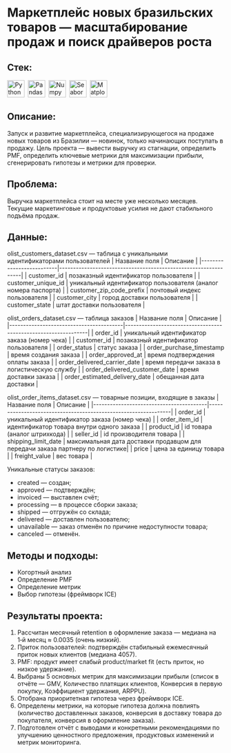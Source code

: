 # Маркетплейс новых бразильских товаров — масштабирование продаж и поиск драйверов роста

## Стек: 

<div>
  <img src="https://img.shields.io/badge/python-white?logo=python&style=for-the-badge" title="Python" alt="Python" height="40"/>&nbsp;
  <img src="https://img.shields.io/badge/pandas-white?logo=pandas&logoColor=blue&style=for-the-badge" title="Pandas" alt="Pandas" height="40"/>&nbsp;
  <img src="https://img.shields.io/badge/numpy-white?logo=numpy&logoColor=blue&style=for-the-badge" title="Numpy" alt="Numpy" height="40"/>&nbsp;
  <img src="https://img.shields.io/badge/Seaborn-white?logo=Seaborn&logoColor=black&style=for-the-badge" title="Seaborn" alt="Seaborn" height="40"/>&nbsp;
  <img src="https://img.shields.io/badge/Matplotlib-white?logo=Matplotlib&logoColor=black&style=for-the-badge" title="Matplotlib" alt="Matplotlib" height="40"/>&nbsp;
</div>

## Описание: 

Запуск и развитие маркетплейса, специализирующегося на продаже новых товаров из Бразилии — новинок, только начинающих поступать в продажу. Цель проекта — вывести выручку из стагнации, определить PMF, определить ключевые метрики для максимизации прибыли, сгенерировать гипотезы и метрики для проверки.

## Проблема: 

Выручка маркетплейса стоит на месте уже несколько месяцев. Текущие маркетинговые и продуктовые усилия не дают стабильного подъёма продаж.

## Данные:

olist_customers_dataset.csv — таблица с уникальными идентификаторами пользователей
| Название поля            | Описание                                                       |
|--------------------------|----------------------------------------------------------------|
| customer_id              | позаказный идентификатор пользователя                          |
| customer_unique_id       | уникальный идентификатор пользователя (аналог номера паспорта) |
| customer_zip_code_prefix | почтовый индекс пользователя                                   |
| customer_city            | город доставки пользователя                                    |
| customer_state           | штат доставки пользователя                                     |

olist_orders_dataset.csv —  таблица заказов
| Название поля                           | Описание                                                       |
|-----------------------------------------|----------------------------------------------------------------|
| order_id                                | уникальный идентификатор заказа (номер чека)                   |
| customer_id                             | позаказный идентификатор пользователя                          |
| order_status                            | статус заказа                                                  |
| order_purchase_timestamp                | время создания заказа                                          |
| order_approved_at                       | время подтверждения оплаты заказа                              |
| order_delivered_carrier_date            | время передачи заказа в логистическую службу                   |
| order_delivered_customer_date           | время доставки заказа                                          |
| order_estimated_delivery_date           | обещанная дата доставки                                        |

olist_order_items_dataset.csv — товарные позиции, входящие в заказы
| Название поля                           | Описание                                                       |
|-----------------------------------------|----------------------------------------------------------------|
| order_id                                | уникальный идентификатор заказа (номер чека)                   |
| order_item_id                           | идентификатор товара внутри одного заказа                      |
| product_id                              | id товара (аналог штрихкода)                                   |
| seller_id                               | id производителя товара                                        |
| shipping_limit_date                     | максимальная дата доставки продавцом для передачи заказа партнеру по логистике|
| price                                   | цена за единицу товара                                         |
| freight_value                           | вес товара                                                     |

Уникальные статусы заказов:
- created — создан;
- approved — подтверждён;
- invoiced — выставлен счёт;
- processing — в процессе сборки заказа;
- shipped — отгружён со склада;
- delivered — доставлен пользователю;
- unavailable — заказ отменён по причине недоступности товара;
- canceled — отменён.

## Методы и подходы:
- Когортный анализ
- Определение PMF
- Определение метрик
- Выбор гипотезы (фреймворк ICE)

## Результаты проекта:
1. Рассчитан месячный retention в оформление заказа — медиана на 1‑й месяц ≈ 0.0035 (очень низкий).
2. Приток пользователей: подтверждён стабильный ежемесячный приток новых клиентов (медиана 4057).
3. PMF: продукт имеет слабый product/market fit (есть приток, но низкое удержание).
4. Выбраны 5 основных метрик для максимизации прибыли (список в отчёте — GMV, Количество платящих клиентов, Конверсия в первую покупку, Коэффициент удержания, ARPPU).
5. Отобрана приоритетная гипотеза через фреймворк ICE.
6. Определены метрики, на которые гипотеза должна повлиять (количество доставленных заказов, конверсия в доставку товара до покупателя, конверсия в оформление заказа).
7. Подготовлен отчёт с выводами и конкретными рекомендациями по улучшению ценностного предложения, продуктовых изменений и метрик мониторинга.